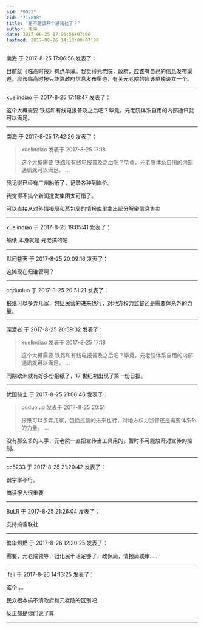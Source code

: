 ```yaml
---
aid: "9025"
zid: "715888"
title: "是不是该开个通讯社了？"
author: 南海
date: 2017-08-25 17:06:56+07:00
lastmod: 2017-08-26 14:13:00+07:00
---
```


南海 于 2017-8-25 17:06:56 发表了：

目前就《临高时报》有点单薄。我觉得元老院，政府，应该有自己的信息发布渠道。应该临高时报只能算政府信息发布渠道，有关元老院的应该单独设立一个。

---

xuelindiao 于 2017-8-25 17:18:47 发表了：

这个大概需要 铁路和有线电报普及之后吧？毕竟，元老院体系自用的内部通讯就可以满足。

---

南海 于 2017-8-25 17:42:26 发表了：

> xuelindiao 发表于 2017-8-25 17:18
>
> 这个大概需要 铁路和有线电报普及之后吧？毕竟，元老院体系自用的内部通讯就可以满足。 ...

我记得已经有广州船纸了，记录各种到岸价。

我觉得不搞个新闻批发集团太可惜了。

可以直接从对外情报局和蒸包局的情报库里拿出部分解密信息售卖

---

xuelindiao 于 2017-8-25 19:05:41 发表了：

船纸 本身就是 元老搞的吧

---

默问苍天 于 2017-8-25 20:09:16 发表了：

这摊现在归谁管啊？

---

cqduoluo 于 2017-8-25 20:51:21 发表了：

报纸可以多弄几家，包括民营的进来也行，对地方权力监督还是需要体系外的力量。

---

深潜者 于 2017-8-25 20:59:32 发表了：

> xuelindiao 发表于 2017-8-25 17:18
>
> 这个大概需要 铁路和有线电报普及之后吧？毕竟，元老院体系自用的内部通讯就可以满足。 ...

同期欧洲就有好多份报纸了，17 世纪初出现了第一份日报。

---

忧国骑士 于 2017-8-25 21:06:46 发表了：

> cqduoluo 发表于 2017-8-25 20:51
>
> 报纸可以多弄几家，包括民营的进来也行，对地方权力监督还是需要体系外的力量。 ...

没有那么多的人手，元老院一直把宣传当工具用的，暂时不可能放开对宣传的控制。

---

cc5233 于 2017-8-25 21:20:42 发表了：

识字率不行。

搞读报人很重要

---

BuLR 于 2017-8-25 21:26:04 发表了：

支持搞帝联社

---

繁华烬燃 于 2017-8-26 12:20:25 发表了：

需要，元老院领导，归化民干活足够了，政保局，情报局联审……

---

ifaii 于 2017-8-26 14:13:25 发表了：

这个 。。

民众根本搞不清政府和元老院的区别吧

反正都是你们说了算

---
